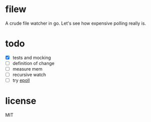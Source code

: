 # filew
A crude file watcher in go. Let's see how expensive polling really is.

# todo
- [x] tests and mocking
- [ ] definition of change
- [ ] measure mem
- [ ] recursive watch
- [ ] try [epoll](https://golang.org/pkg/syscall/#EpollCreate)

# license
MIT
